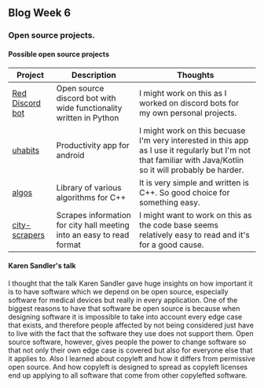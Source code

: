 ## Blog Week 6

### Open source projects.

#### Possible open source projects
Project | Description | Thoughts
------------------|------------------------------------------------|----------------------------------------------------
[Red Discord bot](https://github.com/Cog-Creators/Red-DiscordBot) | Open source discord bot with wide functionality written in Python | I might work on this as I worked on discord bots for my own personal projects. 
[uhabits](https://github.com/iSoron/uhabits/) | Productivity app for android | I might work on this becuase I'm very interested in this app as I use it regularly but I'm not that familiar with Java/Kotlin so it will probably be harder.
[algos](https://github.com/faheel/Algos/) | Library of various algorithms for C++ | It is very simple and written is C++. So good choice for something easy.
[city-scrapers](https://github.com/City-Bureau/city-scrapers) | Scrapes information for city hall meeting into an easy to read format | I might want to work on this as the code base seems relatively easy to read and it's for a good cause.

#### Karen Sandler's talk
I thought that the talk Karen Sandler gave huge insights on how important it is to have software which we depend on be open source, especially software for medical devices but really in every application. One of the biggest reasons to have that software be open source is because when designing software it is impossible to take into account every edge case that exists, and therefore people affected by not being considered just have to live with the fact that the software they use does not support them. Open source software, however, gives people the power to change software so that not only their own edge case is covered but also for everyone else that it applies to. Also I learned about copyleft and how it differs from permissive open source. And how copyleft is designed to spread as copyleft licenses end up applying to all software that come from other copylefted software.
